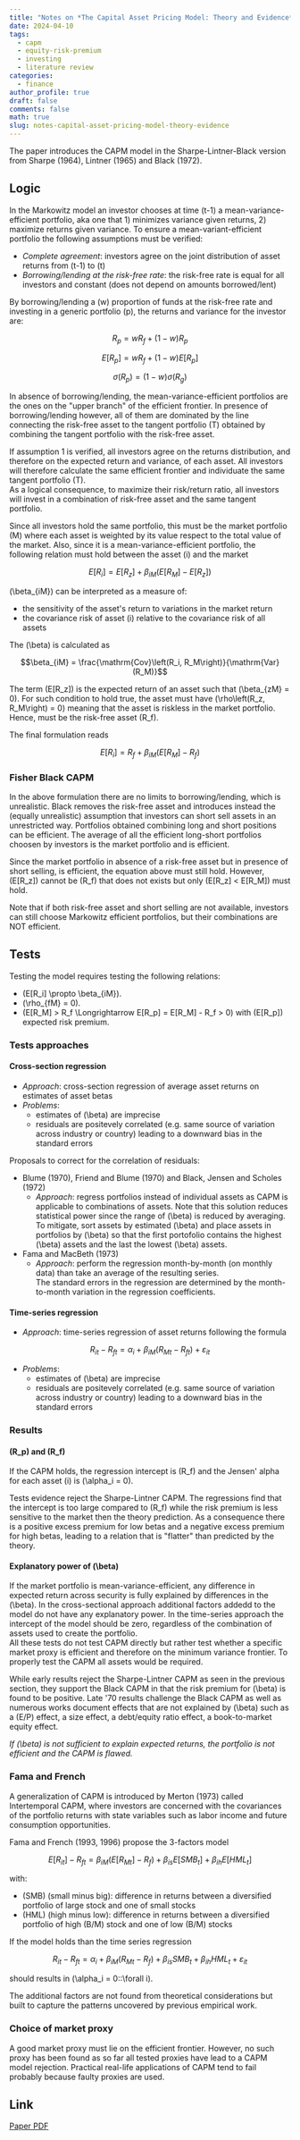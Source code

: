 ```yaml
---
title: "Notes on *The Capital Asset Pricing Model: Theory and Evidence*"
date: 2024-04-10
tags:
  - capm
  - equity-risk-premium
  - investing
  - literature review
categories:
  - finance
author_profile: true
draft: false
comments: false
math: true
slug: notes-capital-asset-pricing-model-theory-evidence
---
```


The paper introduces the CAPM model in the Sharpe-Lintner-Black version from Sharpe (1964), Lintner (1965) and Black (1972).

## Logic

In the Markowitz model an investor chooses at time \(t-1\) a mean-variance-efficient portfolio, aka one that 1) minimizes variance given returns, 2) maximize returns given variance. To ensure a mean-variant-efficient portfolio the following assumptions must be verified:

* *Complete agreement*: investors agree on the joint distribution of asset returns from \(t-1\) to \(t\)
* *Borrowing/lending at the risk-free rate*: the risk-free rate is equal for all investors and constant (does not depend on amounts borrowed/lent)

By borrowing/lending a \(w\) proportion of funds at the risk-free rate and investing in a generic portfolio \(p\), the returns and variance for the investor are:

$$R_p = wR_f + (1-w)R_p$$

$$E[R_p] = wR_f + (1-w)E[R_p]$$

$$\sigma(R_p) = (1-w)\sigma(R_g)$$

In absence of borrowing/lending, the mean-variance-efficient portfolios are the ones on the "upper branch" of the efficient frontier. In presence of borrowing/lending however, all of them are dominated by the line connecting the risk-free asset to the tangent portfolio \(T\) obtained by combining the tangent portfolio with the risk-free asset.

If assumption 1 is verified, all investors agree on the returns distribution, and therefore on the expected return and variance, of each asset. All investors will therefore calculate the same efficient frontier and individuate the same tangent portfolio \(T\).\
As a logical consequence, to maximize their risk/return ratio, all investors will invest in a combination of risk-free asset and the same tangent portfolio.

Since all investors hold the same portfolio, this must be the market portfolio \(M\) where each asset is weighted by its value respect to the total value of the market. Also, since it is a mean-variance-efficient portfolio, the following relation must hold between the asset \(i\) and the market

$$E[R_i] = E[R_z] + \beta_{iM}\left(E[R_M] - E[R_z]\right)$$

\(\beta_{iM}\) can be interpreted as a measure of:

* the sensitivity of the asset's return to variations in the market return
* the covariance risk of asset \(i\) relative to the covariance risk of all assets

The \(\beta\) is calculated as

$$\beta_{iM} = \frac{\mathrm{Cov}\left(R_i, R_M\right)}{\mathrm{Var}(R_M)}$$

The term \(E[R_z]\) is the expected return of an asset such that \(\beta_{zM} = 0\). For such condition to hold true, the asset must have \(\rho\left(R_z, R_M\right) = 0\) meaning that the asset is riskless in the market portfolio. Hence, must be the risk-free asset \(R_f\).

The final formulation reads

$$E[R_i] = R_f + \beta_{iM}\left(E[R_M] - R_f\right)$$

### Fisher Black CAPM

In the above formulation there are no limits to borrowing/lending, which is unrealistic. Black removes the risk-free asset and introduces instead the (equally unrealistic) assumption that investors can short sell assets in an unrestricted way. Portfolios obtained combining long and short positions can be efficient. The average of all the efficient long-short portfolios choosen by investors is the market portfolio and is efficient.

Since the market portfolio in absence of a risk-free asset but in presence of short selling, is efficient, the equation above must still hold. However, \(E[R_z]\) cannot be \(R_f\) that does not exists but only \(E[R_z] < E[R_M]\) must hold.

Note that if both risk-free asset and short selling are not available, investors can still choose Markowitz efficient portfolios, but their combinations are NOT efficient.

## Tests

Testing the model requires testing the following relations:

* \(E[R_i] \propto \beta_{iM}\).
* \(\rho_{fM} = 0\).
* \(E[R_M] > R_f \Longrightarrow E[R_p] = E[R_M] - R_f > 0\) with \(E[R_p]\) expected risk premium.

### Tests approaches

#### Cross-section regression

* *Approach*: cross-section regression of average asset returns on estimates of asset betas
* *Problems*:
  * estimates of \(\beta\) are imprecise
  * residuals are positevely correlated (e.g. same source of variation across industry or country) leading to a downward bias in the standard errors

Proposals to correct for the correlation of residuals:

* Blume (1970), Friend and Blume (1970) and Black, Jensen and Scholes (1972)
  * *Approach*: regress portfolios instead of individual assets as CAPM is applicable to combinations of assets. Note that this solution reduces statistical power since the range of \(\beta\) is reduced by averaging. To mitigate, sort assets by estimated \(\beta\) and place assets in portfolios by \(\beta\) so that the first portofolio contains the highest \(\beta\) assets and the last the lowest \(\beta\) assets.
* Fama and MacBeth (1973)
  * *Approach*: perform the regression month-by-month (on monthly data) than take an average of the resulting series.\
    The standard errors in the regression are determined by the month-to-month variation in the regression coefficients.

#### Time-series regression

* *Approach*: time-series regression of asset returns following the formula

$$R_{it} - R_{ft} = \alpha_i + \beta_{iM}\left(R_{Mt} - R_{ft}\right) + \varepsilon_{it}$$

* *Problems*:
  * estimates of \(\beta\) are imprecise
  * residuals are positevely correlated (e.g. same source of variation across industry or country) leading to a downward bias in the standard errors

### Results

#### \(R_p\) and \(R_f\)

If the CAPM holds, the regression intercept is \(R_f\) and the Jensen' alpha for each asset \(i\) is \(\alpha_i = 0\).

Tests evidence reject the Sharpe-Lintner CAPM. The regressions find that the intercept is too large compared to \(R_f\) while the risk premium is less sensitive to the market then the theory prediction. As a consequence there is a positive excess premium for low betas and a negative excess premium for high betas, leading to a relation that is "flatter" than predicted by the theory.

#### Explanatory power of \(\beta\)

If the market portfolio is mean-variance-efficient, any difference in expected return across security is fully explained by differences in the \(\beta\). In the cross-sectional approach additional factors addedd to the model do not have any explanatory power. In the time-series approach the intercept of the model should be zero, regardless of the combination of assets used to create the portfolio.\
All these tests do not test CAPM directly but rather test whether a specific market proxy is efficient and therefore on the minimum variance frontier. To properly test the CAPM all assets would be required.

While early results reject the Sharpe-Lintner CAPM as seen in the previous section, they support the Black CAPM in that the risk premium for \(\beta\) is found to be positive. Late '70 results challenge the Black CAPM as well as numerous works document effects that are not explained by \(\beta\) such as a \(E/P\) effect, a size effect, a debt/equity ratio effect, a book-to-market equity effect.

*If \(\beta\) is not sufficient to explain expected returns, the portfolio is not efficient and the CAPM is flawed.*

### Fama and French

A generalization of CAPM is introduced by Merton (1973) called Intertemporal CAPM, where investors are concerned with the covariances of the portfolio returns with state variables such as labor income and future consumption opportunities.

Fama and French (1993, 1996) propose the 3-factors model

$$E[R_{it}] - R_{ft} = \beta_{iM}(E[R_{Mt}] - R_f) + \beta_{is}E[SMB_t] + \beta_{ih}E[HML_t]$$

with:

* \(SMB\) (small minus big): difference in returns between a diversified portfolio of large stock and one of small stocks
* \(HML\) (high minus low): difference in returns between a diversified portfolio of high \(B/M\) stock and one of low \(B/M\) stocks

If the model holds than the time series regression

$$R_{it} - R_{ft} = \alpha_i + \beta_{iM}(R_{Mt} - R_f) + \beta_{is}SMB_t + \beta_{ih}HML_t + \varepsilon_{it}$$

should results in \(\alpha_i = 0\:\:\forall i\).

The additional factors are not found from theoretical considerations but built to capture the patterns uncovered by previous empirical work.

### Choice of market proxy

A good market proxy must lie on the efficient frontier. However, no such proxy has been found as so far all tested proxies have lead to a CAPM model rejection. Practical real-life applications of CAPM tend to fail probably because faulty proxies are used.

## Link

[Paper PDF](https://mba.tuck.dartmouth.edu/bespeneckbo/default/AFA611-Eckbo%20web%20site/AFA611-S6B-FamaFrench-CAPM-JEP04.pdf)
